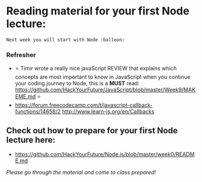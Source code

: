 # Reading material for your first Node lecture:

```
Next week you will start with Node :balloon:
```

### Refresher
- :star: Timir wrote a really nice javaScript REVIEW that explains which concepts are most important to know in JavaScript when you continue your coding journey to Node, this is a __MUST__ read: https://github.com/HackYourFuture/JavaScript/blob/master/Week9/MAKEME.md :star:
- https://forum.freecodecamp.com/t/javascript-callback-functions/14658/2
http://www.learn-js.org/en/Callbacks

## Check out how to prepare for your first Node lecture here:

- https://github.com/HackYourFuture/Node.js/blob/master/week0/README.md

_Please go through the material and come to class prepared!_